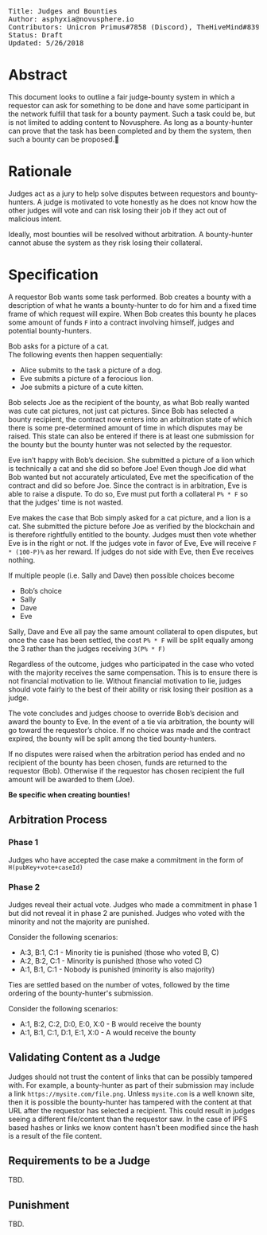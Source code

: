 <pre>Title: Judges and BountiesAuthor: asphyxia@novusphere.ioContributors: Unicron Primus#7858 (Discord), TheHiveMind#8392 (Discord), benji#3602 (Discord)Status: DraftUpdated: 5/26/2018</pre># AbstractThis document looks to outline a fair judge-bounty system in which a requestor can ask for something to be done and have some participant in the network fulfill that task for a bounty payment. Such a task could be, but is not limited to adding content to Novusphere. As long as a bounty-hunter can prove that the task has been completed and by them the system, then such a bounty can be proposed.# RationaleJudges act as a jury to help solve disputes between requestors and bounty-hunters. A judge is motivated to vote honestly as he does not know how the other judges will vote and can risk losing their job if they act out of malicious intent.Ideally, most bounties will be resolved without arbitration. A bounty-hunter cannot abuse the system as they risk losing their collateral.# SpecificationA requestor Bob wants some task performed. Bob creates a bounty with a description of what he wants a bounty-hunter to do for him and a fixed time frame of which request will expire. When Bob creates this bounty he places some amount of funds `F` into a contract involving himself, judges and potential bounty-hunters. Bob asks for a picture of a cat.  The following events then happen sequentially: - Alice submits to the task a picture of a dog.- Eve submits a picture of a ferocious lion.- Joe submits a picture of a cute kitten.Bob selects Joe as the recipient of the bounty, as what Bob really wanted was cute cat pictures, not just cat pictures. Since Bob has selected a bounty recipient, the contract now enters into an arbitration state of which there is some pre-determined amount of time in which disputes may be raised. This state can also be entered if there is at least one submission for the bounty but the bounty hunter was not selected by the requestor.Eve isn’t happy with Bob’s decision. She submitted a picture of a lion which is technically a cat and she did so before Joe! Even though Joe did what Bob wanted but not accurately articulated, Eve met the specification of the contract and did so before Joe. Since the contract is in arbitration, Eve is able to raise a dispute. To do so, Eve must put forth a collateral  `P% * F` so that the judges' time is not wasted.Eve makes the case that Bob simply asked for a cat picture, and a lion is a cat. She submitted the picture before Joe as verified by the blockchain and is therefore rightfully entitled to the bounty. Judges must then vote whether Eve is in the right or not. If the judges vote in favor of Eve, Eve will receive `F * (100-P)%` as her reward. If judges do not side with Eve, then Eve receives nothing. If multiple people (i.e. Sally and Dave) then possible choices become- Bob’s choice- Sally- Dave- EveSally, Dave and Eve all pay the same amount collateral to open disputes, but once the case has been settled, the cost `P% * F` will be split equally among the 3 rather than the judges receiving `3(P% * F)`Regardless of the outcome, judges who participated in the case who voted with the majority receives the same compensation. This is to ensure there is not financial motivation to lie. Without financial motivation to lie, judges should vote fairly to the best of their ability or risk losing their position as a judge.The vote concludes and judges choose to override Bob’s decision and award the bounty to Eve. In the event of a tie via arbitration, the bounty will go toward the requestor’s choice. If no choice was made and the contract expired, the bounty will be split among the tied bounty-hunters.If no disputes were raised when the arbitration period has ended and no recipient of the bounty has been chosen, funds are returned to the requestor (Bob). Otherwise if the requestor has chosen recipient the full amount will be awarded to them (Joe).**Be specific when creating bounties!**## Arbitration Process### Phase 1Judges who have accepted the case make a commitment in the form of `H(pubKey+vote+caseId)`### Phase 2Judges reveal their actual vote. Judges who made a commitment in phase 1 but did not reveal it in phase 2 are punished. Judges who voted with the minority and not the majority are punished.Consider the following scenarios:- A:3, B:1, C:1 - Minority tie is punished (those who voted B, C)- A:2, B:2, C:1 - Minority is punished (those who voted C)- A:1, B:1, C:1 - Nobody is punished (minority is also majority)Ties are settled based on the number of votes, followed by the time ordering of the bounty-hunter's submission.Consider the following scenarios:- A:1, B:2, C:2, D:0, E:0, X:0 - B would receive the bounty- A:1, B:1, C:1, D:1, E:1, X:0 - A would receive the bounty## Validating Content as a JudgeJudges should not trust the content of links that can be possibly tampered with. For example, a bounty-hunter as part of their submission may include a link `https://mysite.com/file.png`. Unless `mysite.com` is a well known site, then it is possible the bounty-hunter has tampered with the content at that URL after the requestor has selected a recipient. This could result in judges seeing a different file/content than the requestor saw. In the case of IPFS based hashes or links we know content hasn't been modified since the hash is a result of the file content.## Requirements to be a JudgeTBD.## PunishmentTBD.